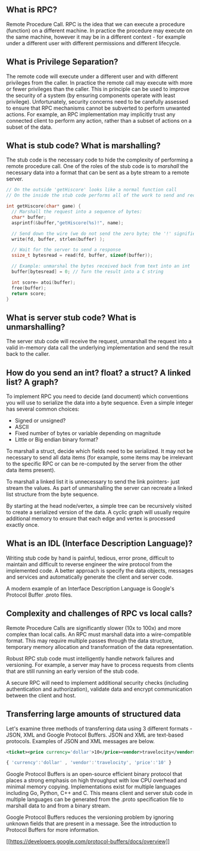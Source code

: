 
## What is RPC? 

Remote Procedure Call. RPC is the idea that we can execute a procedure (function) on a different machine. In practice the procedure may execute on the same machine, however it may be in a different context - for example under a different user with different permissions and different lifecycle.

## What is Privilege Separation?

The remote code will execute under a different user and with different privileges from the caller. In practice the remote call may execute with more or fewer privileges than the caller. This in principle can be used to improve the security of a system (by ensuring components operate with least privilege). Unfortunately, security concerns need to be carefully assessed to ensure that RPC mechanisms cannot be subverted to perform unwanted actions. For example, an RPC implementation may implicitly trust any connected client to perform any action, rather than a subset of actions on a subset of the data.

## What is stub code? What is marshalling?

The stub code is the necessary code to hide the complexity of performing a remote procedure call. One of the roles of the stub code is to _marshall_ the necessary data into a format that can be sent as a byte stream to a remote server.

````C
// On the outside 'getHiscore' looks like a normal function call
// On the inside the stub code performs all of the work to send and receive the data to and from the remote machine.

int getHiscore(char* game) {
  // Marshall the request into a sequence of bytes:
  char* buffer;
  asprintf(&buffer,"getHiscore(%s)!", name);

  // Send down the wire (we do not send the zero byte; the '!' signifies the end of the message)
  write(fd, buffer, strlen(buffer) );

  // Wait for the server to send a response
  ssize_t bytesread = read(fd, buffer, sizeof(buffer));

  // Example: unmarshal the bytes received back from text into an int
  buffer[bytesread] = 0; // Turn the result into a C string

  int score= atoi(buffer);
  free(buffer);
  return score;
}
````

## What is server stub code? What is unmarshalling?
The server stub code will receive the request, unmarshall the request into a valid in-memory data call the underlying implementation and send the result back to the caller.

## How do you send an int? float? a struct?  A linked list? A graph?
To implement RPC you need to decide (and document) which conventions you will use to serialize the data into a byte sequence. Even a simple integer has several common choices:
* Signed or unsigned?
* ASCII
* Fixed number of bytes or variable depending on magnitude
* Little or Big endian binary format?

To marshall a struct, decide which fields need to be serialized. It may not be necessary to send all data items (for example, some items may be irrelevant to the specific RPC or can be re-computed by the server from the other data items present).

To marshall a linked list it is unnecessary to send the link pointers- just stream the values. As part of unmarshalling the server can recreate a linked list structure from the byte sequence.

By starting at the head node/vertex, a simple tree can be recursively visited to create a serialized version of the data. A cyclic graph will usually require additional memory to ensure that each edge and vertex is processed exactly once.

## What is an IDL (Interface Description Language)?

Writing stub code by hand is painful, tedious, error prone, difficult to maintain and difficult to reverse engineer the wire protocol from the implemented code. A better approach is specify the data objects, messages and services and automatically generate the client and server code.

A modern example of an Interface Description Language is Google's Protocol Buffer .proto files.

## Complexity and challenges of RPC vs local calls?

Remote Procedure Calls are significantly slower (10x to 100x) and more complex than local calls. An RPC must marshall data into a wire-compatible format. This may require multiple passes through the data structure, temporary memory allocation and transformation of the data representation.

Robust RPC stub code must intelligently handle network failures and versioning. For example, a server may have to process requests from clients that are still running an early version of the stub code.

A secure RPC will need to implement additional security checks (including authentication and authorization), validate data and encrypt communication between the client and host.

## Transferring large amounts of structured data

Let's examine three methods of transferring data using 3 different formats - JSON, XML and Google Protocol Buffers. JSON and XML are text-based protocols. Examples of JSON and XML messages are below.
````xml
<ticket><price currency='dollar'>10</price><vendor>travelocity</vendor></ticket>
````

````javascript
{ 'currency':'dollar' , 'vendor':'travelocity', 'price':'10' }
````

Google Protocol Buffers is an open-source efficient binary protocol that places a strong emphasis on high throughput with low CPU overhead and minimal memory copying. Implementations exist for multiple languages including Go, Python, C++ and C. This means client and server stub code in multiple languages can be generated from the .proto specification file to marshall data to and from a binary stream.

Google Protocol Buffers reduces the versioning problem by ignoring unknown fields that are present in a message. See the introduction to Protocol Buffers for more information.

[[https://developers.google.com/protocol-buffers/docs/overview]]
